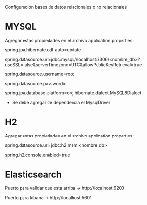 Configuración bases de datos relacionales o no relacionales

# MYSQL

Agregar estas propiedades en el archivo application.properties:

spring.jpa.hibernate.ddl-auto=update

spring.datasource.url=jdbc:mysql://localhost:3306/<nombre_db>?useSSL=false&serverTimezone=UTC&allowPublicKeyRetrieval=true

spring.datasource.username=root

spring.datasource.password=

spring.jpa.database-platform=org.hibernate.dialect.MySQL8Dialect


- Se debe agregar de dependencia el MysqlDriver

# H2

Agregar estas propiedades en el archivo application.properties:

spring.datasource.url=jdbc:h2:mem:<nombre_db>

spring.h2.console.enabled=true

# Elasticsearch
Puerto para validar que esta arriba -> http://localhost:9200

Puerto para kibana -> http://localhost:5601

